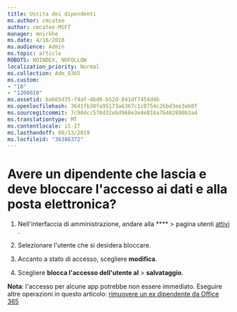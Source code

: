 ```yaml
---
title: Uscita dei dipendenti
ms.author: cmcatee
author: cmcatee-MSFT
manager: mnirkhe
ms.date: 4/16/2018
ms.audience: Admin
ms.topic: article
ROBOTS: NOINDEX, NOFOLLOW
localization_priority: Normal
ms.collection: Adm_O365
ms.custom:
- "18"
- "1200010"
ms.assetid: ba665d35-f4af-4bd0-b52d-841df7454d4b
ms.openlocfilehash: 3641fb38fa95173a6367c1c0754c26bd3ee3eb0f
ms.sourcegitcommit: 7c90dcc570d32ebd968e3e4e816a7b482890b3a4
ms.translationtype: MT
ms.contentlocale: it-IT
ms.lasthandoff: 08/13/2019
ms.locfileid: "36386372"
---
```

# <a name="have-an-employee-leaving-and-need-to-block-access-to-data-and-email"></a>Avere un dipendente che lascia e deve bloccare l'accesso ai dati e alla posta elettronica?
  
1. Nell'interfaccia di amministrazione, andare alla **** \> pagina utenti [attivi](https://go.microsoft.com/fwlink/p/?linkid=834822) .

2. Selezionare l'utente che si desidera bloccare.

3. Accanto a stato di accesso, scegliere **modifica**.

4. Scegliere **blocca l'accesso dell'utente al** \> **salvataggio**.

**Nota**: l'accesso per alcune app potrebbe non essere immediato. Eseguire altre operazioni in questo articolo: [rimuovere un ex dipendente da Office 365](https://docs.microsoft.com/en-us/office365/admin/add-users/remove-former-employee)